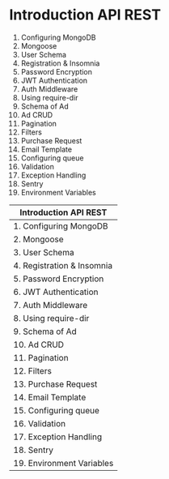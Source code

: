 # Introduction  API REST

1.  Configuring MongoDB
2.  Mongoose
3.  User Schema
4.  Registration & Insomnia
5.  Password Encryption
6.  JWT Authentication
7.  Auth Middleware
8.  Using require-dir
9.  Schema of Ad
10. Ad CRUD
11. Pagination
12. Filters
13. Purchase Request
14. Email Template
15. Configuring queue
16. Validation
17. Exception Handling
18. Sentry
19. Environment Variables


| Introduction  API REST    | 
| ------------------------- |
| 1.  Configuring MongoDB |
| 2.  Mongoose|
| 3.  User Schema|
| 4.  Registration & Insomnia|
|5.  Password Encryption|
|6.  JWT Authentication|
|7.  Auth Middleware|
|8.  Using require-dir|
|9.  Schema of Ad|
|10. Ad CRUD|
|11. Pagination|
|12. Filters|
|13. Purchase Request|
|14. Email Template|
|15. Configuring queue|
|16. Validation|
|17. Exception Handling|
|18. Sentry|
|19. Environment Variables| 
 
